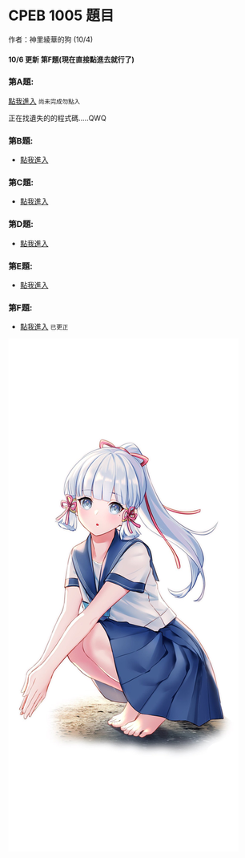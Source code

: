 # CPEB 1005 題目

作者：神里綾華的狗 (10/4)

#### 10/6  更新 第F題(現在直接點進去就行了)

### 第A題:

[點我進入](https://github.com/archie0732/CPEB1005/blob/main/A/README.md)  `尚未完成勿點入`

正在找遺失的的程式碼.....QWQ

### 第B題:

* [點我進入](https://github.com/archue001/CPEB1005/blob/B--Short-Sort/README.md)

### 第C題:

* [點我進入](https://github.com/archue001/CPEB1005/blob/C---Aleksa-and-Stack/README.md)

### 第D題:

* [點我進入](https://github.com/archue001/CPEB1005/blob/D---Good-Kid/README.md)

### 第E題:

* [點我進入](https://github.com/archue001/CPEB1005/blob/E---Increasing-Sequence/README.md)

### 第F題:

* [點我進入](https://github.com/archie0732/CPEB1005/blob/F---Rigged!/README.md)  `已更正`




![](https://github.com/archie0732/CPEB1005/blob/%E5%9C%96%E7%89%87/22092023064533C-0-lp.jpg)
